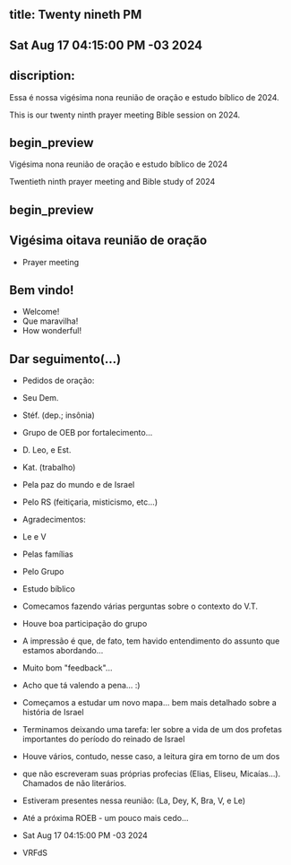 ## title: Twenty nineth PM
## Sat Aug 17 04:15:00 PM -03 2024

## discription:

Essa é nossa vigésima nona reunião de oração e estudo bíblico de 2024.

This is our twenty ninth prayer meeting Bible session on 2024.

## begin_preview

Vigésima nona reunião de oração e estudo bíblico de 2024

Twentieth ninth prayer meeting and Bible study of 2024

## begin_preview

## Vigésima oitava reunião de oração

- Prayer meeting

## Bem vindo!
- Welcome!
- Que maravilha!
- How wonderful!

## Dar seguimento(...)

- Pedidos de oração:
- Seu Dem.
- Stéf. (dep.; insônia)
- Grupo de OEB por fortalecimento...
- D. Leo, e Est.
- Kat. (trabalho)
- Pela paz do mundo e de Israel
- Pelo RS (feitiçaria, misticismo, etc...)

- Agradecimentos:
- Le e V
- Pelas famílias
- Pelo Grupo

- Estudo bíblico 
- Comecamos fazendo várias perguntas sobre o contexto do V.T.
- Houve boa participação do grupo
- A impressão é que, de fato, tem havido entendimento do assunto que estamos abordando...
- Muito bom "feedback"...
- Acho que tá valendo a pena... :)
- Começamos a estudar um novo mapa... bem mais detalhado sobre a história de Israel
- Terminamos deixando uma tarefa: ler sobre a vida de um dos profetas
  importantes do período do reinado de Israel 
- Houve vários, contudo, nesse caso, a leitura gira em torno de um dos
- que não escreveram suas próprias profecias (Elias, Eliseu,
  Micaías...). Chamados de não literários. 


- Estiveram presentes nessa reunião: (La, Dey, K, Bra, V, e Le)

- Até a próxima ROEB - um pouco mais cedo...

- Sat Aug 17 04:15:00 PM -03 2024
- VRFdS
